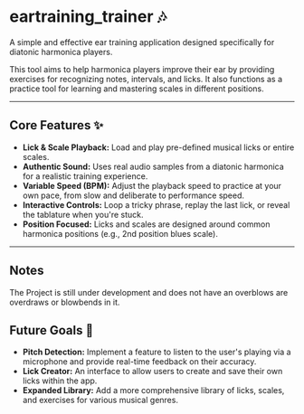 # eartraining_trainer 🎶

A simple and effective ear training application designed specifically for diatonic harmonica players.

This tool aims to help harmonica players improve their ear by providing exercises for recognizing notes, intervals, and licks. It also functions as a practice tool for learning and mastering scales in different positions.

---

## Core Features ✨

* **Lick & Scale Playback:** Load and play pre-defined musical licks or entire scales.
* **Authentic Sound:** Uses real audio samples from a diatonic harmonica for a realistic training experience.
* **Variable Speed (BPM):** Adjust the playback speed to practice at your own pace, from slow and deliberate to performance speed.
* **Interactive Controls:** Loop a tricky phrase, replay the last lick, or reveal the tablature when you're stuck.
* **Position Focused:** Licks and scales are designed around common harmonica positions (e.g., 2nd position blues scale).

---
## Notes
The Project is still under development and does not have an overblows are overdraws or blowbends in it.

## Future Goals 🚀

* **Pitch Detection:** Implement a feature to listen to the user's playing via a microphone and provide real-time feedback on their accuracy.
* **Lick Creator:** An interface to allow users to create and save their own licks within the app.
* **Expanded Library:** Add a more comprehensive library of licks, scales, and exercises for various musical genres.
